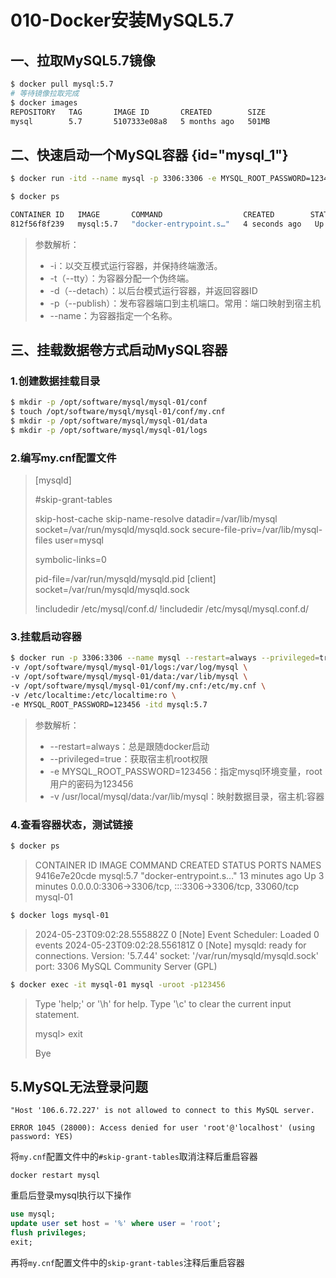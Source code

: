 # 010-Docker安装MySQL5.7

## 一、拉取MySQL5.7镜像

```bash
$ docker pull mysql:5.7
# 等待镜像拉取完成
$ docker images
REPOSITORY   TAG       IMAGE ID       CREATED        SIZE
mysql        5.7       5107333e08a8   5 months ago   501MB
```

## 二、快速启动一个MySQL容器 {id="mysql_1"}

```bash
$ docker run -itd --name mysql -p 3306:3306 -e MYSQL_ROOT_PASSWORD=123456 mysql:5.7

$ docker ps

CONTAINER ID   IMAGE       COMMAND                  CREATED        STATUS         PORTS                                                  NAMES
812f56f8f239   mysql:5.7   "docker-entrypoint.s…"   4 seconds ago   Up 4 seconds   33060/tcp, 0.0.0.0:3306->3306/tcp, :::3306->3306/tcp   mysql
```

> 参数解析：
>
> - -i：以交互模式运行容器，并保持终端激活。
> - -t（--tty）：为容器分配一个伪终端。
> - -d（--detach）：以后台模式运行容器，并返回容器ID
> - -p（--publish）：发布容器端口到主机端口。常用：端口映射到宿主机
> - --name：为容器指定一个名称。

## 三、挂载数据卷方式启动MySQL容器

### 1.创建数据挂载目录

```bash
$ mkdir -p /opt/software/mysql/mysql-01/conf
$ touch /opt/software/mysql/mysql-01/conf/my.cnf
$ mkdir -p /opt/software/mysql/mysql-01/data
$ mkdir -p /opt/software/mysql/mysql-01/logs
```

### 2.编写my.cnf配置文件

> [mysqld]
>
> #skip-grant-tables
>
> skip-host-cache
> skip-name-resolve
> datadir=/var/lib/mysql
> socket=/var/run/mysqld/mysqld.sock
> secure-file-priv=/var/lib/mysql-files
> user=mysql
>
> symbolic-links=0
>
> pid-file=/var/run/mysqld/mysqld.pid
> [client]
> socket=/var/run/mysqld/mysqld.sock
>
> !includedir /etc/mysql/conf.d/
> !includedir /etc/mysql/mysql.conf.d/

### 3.挂载启动容器

```bash
$ docker run -p 3306:3306 --name mysql --restart=always --privileged=true \
-v /opt/software/mysql/mysql-01/logs:/var/log/mysql \
-v /opt/software/mysql/mysql-01/data:/var/lib/mysql \
-v /opt/software/mysql/mysql-01/conf/my.cnf:/etc/my.cnf \
-v /etc/localtime:/etc/localtime:ro \
-e MYSQL_ROOT_PASSWORD=123456 -itd mysql:5.7
```

> 参数解析：
>
> - --restart=always：总是跟随docker启动
> - --privileged=true：获取宿主机root权限
> - -e MYSQL_ROOT_PASSWORD=123456：指定mysql环境变量，root用户的密码为123456
> - -v /usr/local/mysql/data:/var/lib/mysql：映射数据目录，宿主机:容器


### 4.查看容器状态，测试链接

```bash
$ docker ps
```

> CONTAINER ID   IMAGE       COMMAND                  CREATED          STATUS         PORTS                                                  NAMES
> 9416e7e20cde   mysql:5.7   "docker-entrypoint.s…"   13 minutes ago   Up 3 minutes   0.0.0.0:3306->3306/tcp, :::3306->3306/tcp, 33060/tcp   mysql-01

```bash
$ docker logs mysql-01
```

> 2024-05-23T09:02:28.555882Z 0 [Note] Event Scheduler: Loaded 0 events
> 2024-05-23T09:02:28.556181Z 0 [Note] mysqld: ready for connections.
> Version: '5.7.44'  socket: '/var/run/mysqld/mysqld.sock'  port: 3306  MySQL Community Server (GPL)

```bash
$ docker exec -it mysql-01 mysql -uroot -p123456
```

> Type 'help;' or '\h' for help. Type '\c' to clear the current input statement.
>
> mysql> exit
>
> Bye





## 5.MySQL无法登录问题

```
"Host '106.6.72.227' is not allowed to connect to this MySQL server.

ERROR 1045 (28000): Access denied for user 'root'@'localhost' (using password: YES)
```

将`my.cnf`配置文件中的`#skip-grant-tables`取消注释后重启容器

```shell
docker restart mysql
```

重启后登录mysql执行以下操作

```sql
use mysql;
update user set host = '%' where user = 'root';
flush privileges;
exit;
```

再将`my.cnf`配置文件中的`skip-grant-tables`注释后重启容器









